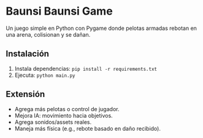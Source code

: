 # Baunsi Baunsi Game

Un juego simple en Python con Pygame donde pelotas armadas rebotan en una arena, colisionan y se dañan.

## Instalación
1. Instala dependencias: `pip install -r requirements.txt`
2. Ejecuta: `python main.py`

## Extensión
- Agrega más pelotas o control de jugador.
- Mejora IA: movimiento hacia objetivos.
- Agrega sonidos/assets reales.
- Maneja más física (e.g., rebote basado en daño recibido).